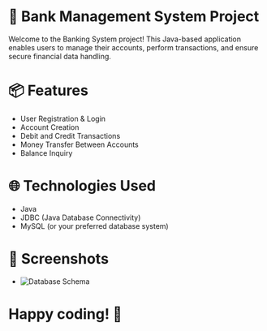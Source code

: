 # 🏦 Bank Management System Project

Welcome to the Banking System project! This Java-based application enables users to manage their accounts, perform transactions, and ensure secure financial data handling.


# 📦 Features
- User Registration & Login
- Account Creation
- Debit and Credit Transactions
- Money Transfer Between Accounts
- Balance Inquiry

# 🌐 Technologies Used
- Java
- JDBC (Java Database Connectivity)
- MySQL (or your preferred database system)

# 📸 Screenshots
- ![Database Schema](https://github.com/user-attachments/assets/50288b1f-30d5-4714-8d5b-8e17ffd6b369)


# Happy coding! 🎉
